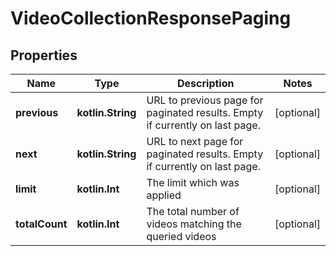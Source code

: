 
# VideoCollectionResponsePaging

## Properties
Name | Type | Description | Notes
------------ | ------------- | ------------- | -------------
**previous** | **kotlin.String** | URL to previous page for paginated results. Empty if currently on last page. |  [optional]
**next** | **kotlin.String** | URL to next page for paginated results. Empty if currently on last page. |  [optional]
**limit** | **kotlin.Int** | The limit which was applied |  [optional]
**totalCount** | **kotlin.Int** | The total number of videos matching the queried videos |  [optional]



